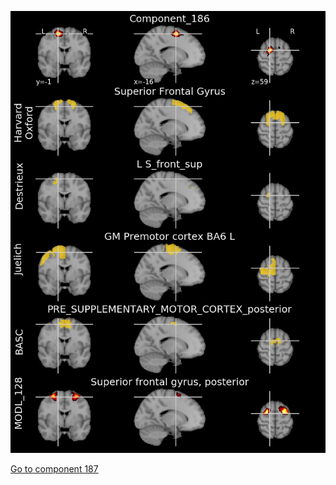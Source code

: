 


![186](preliminary/186.jpg "Component 186")

[Go to component 187](https://parietal-inria.github.io/MODL_atlas/1024/187 "Component 187")